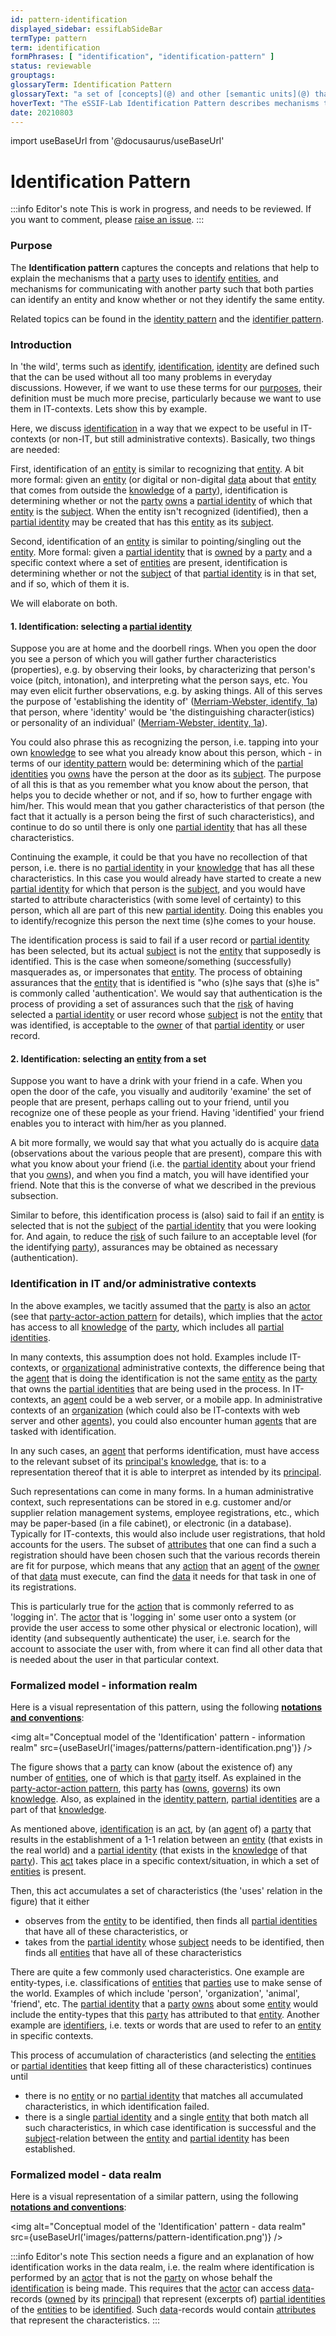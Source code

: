 ```yaml
---
id: pattern-identification
displayed_sidebar: essifLabSideBar
termType: pattern
term: identification
formPhrases: [ "identification", "identification-pattern" ]
status: reviewable
grouptags:
glossaryTerm: Identification Pattern
glossaryText: "a set of [concepts](@) and other [semantic units](@) that can be used to explain the mechanisms that [parties](@) may use to [identify](@) [entities](@), and mechanisms for communicating with another [parties](@) such that both [parties](@) can [identify](@) an [entity](@) and know whether or not they [identify](@) the same [entity](@)."
hoverText: "The eSSIF-Lab Identification Pattern describes mechanisms that a Party uses to Identify Entities, and mechanisms for communicating with another Party such that both Parties can identify an entity and know whether or not they identify the same entity."
date: 20210803
---
```


import useBaseUrl from '@docusaurus/useBaseUrl'

# Identification Pattern

:::info Editor's note
This is work in progress, and needs to be reviewed.  If you want to comment, please [raise an issue](https://github.com/essif-lab/framework/issues/new).
:::

### Purpose

The **Identification pattern** captures the concepts and relations that help to explain the mechanisms that a [party](@) uses to [identify](@) [entities](@), and mechanisms for communicating with another party such that both parties can identify an entity and know whether or not they identify the same entity.

Related topics can be found in the [identity pattern](pattern:identity@) and the [identifier pattern](pattern:identifier@).

### Introduction

In 'the wild', terms such as [identify](https://www.merriam-webster.com/dictionary/identify), [identification](https://www.merriam-webster.com/dictionary/identification), [identity](https://www.merriam-webster.com/dictionary/identity) are defined such that the can be used without all too many problems in everyday discussions. However, if we want to use these terms for our [purposes](../essifLab-objectives), their definition must be much more precise, particularly because we want to use them in IT-contexts. Lets show this by example.

Here, we discuss [identification](identify@) in a way that we expect to be useful in IT-contexts (or non-IT, but still administrative contexts). Basically, two things are needed:

First, identification of an [entity](@) is similar to recognizing that [entity](@). A bit more formal: given an [entity](@) (or digital or non-digital [data](@) about that [entity](@) that comes from outside the [knowledge](@) of a [party](@)), identification is determining whether or not the [party](@) [owns](@) a [partial identity](@) of which that [entity](@) is the [subject](@). When the entity isn't recognized (identified), then a [partial identity](@) may be created that has this [entity](@) as its [subject](@).

Second, identification of an [entity](@) is similar to pointing/singling out the [entity](@). More formal: given a [partial identity](@) that is [owned](@) by a [party](@) and a specific context where a set of [entities](@) are present, identification is determining whether or not the [subject](@) of that [partial identity](@) is in that set, and if so, which of them it is.

We will elaborate on both.

#### 1. Identification: selecting a [partial identity](@)

Suppose you are at home and the doorbell rings. When you open the door you see a person of which you will gather further characteristics (properties), e.g. by observing their looks, by characterizing that person's voice (pitch, intonation), and interpreting what the person says, etc. You may even elicit further observations, e.g. by asking things. All of this serves the purpose of 'establishing the identity of' ([Merriam-Webster, identify, 1a](https://www.merriam-webster.com/dictionary/identify)) that person, where 'identity' would be 'the distinguishing character(istics) or personality of an individual' ([Merriam-Webster, identity, 1a](https://www.merriam-webster.com/dictionary/identity)).

You could also phrase this as recognizing the person, i.e. tapping into your own [knowledge](@) to see what you already know about this person, which - in terms of our [identity pattern](identity@) would be: determining which of the [partial identities](partial-identity@) you [owns](@) have the person at the door as its [subject](@). The purpose of all this is that as you remember what you know about the person, that helps you to decide whether or not, and if so, how to further engage with him/her. This would mean that you gather characteristics of that person (the fact that it actually is a person being the first of such characteristics), and continue to do so until there is only one [partial identity](@) that has all these characteristics.

Continuing the example, it could be that you have no recollection of that person, i.e. there is no [partial identity](@) in your [knowledge](@) that has all these characteristics. In this case you would already have started to create a new [partial identity](@) for which that person is the [subject](@), and you would have started to attribute characteristics (with some level of certainty) to this person, which all are part of this new [partial identity](@). Doing this enables you to identify/recognize this person the next time (s)he comes to your house.

The identification process is said to fail if a user record or [partial identity](@) has been selected, but its actual [subject](@) is not the [entity](@) that supposedly is identified. This is the case when someone/something (successfully) masquerades as, or impersonates that [entity](@). The process of obtaining assurances that the [entity](@) that is identified is "who (s)he says that (s)he is" is commonly called 'authentication'. We would say that authentication is the process of providing a set of assurances such that the [risk](@) of having selected a [partial identity](@) or user record whose [subject](@) is not the [entity](@) that was identified, is acceptable to the [owner](@) of that [partial identity](@) or user record.

#### 2. Identification: selecting an [entity](@) from a set

Suppose you want to have a drink with your friend in a cafe. When you open the door of the cafe, you visually and auditorily 'examine' the set of people that are present, perhaps calling out to your friend, until you recognize one of these people as your friend. Having 'identified' your friend enables you to interact with him/her as you planned.

A bit more formally, we would say that what you actually do is acquire [data](@) (observations about the various people that are present), compare this with what you know about your friend (i.e. the [partial identity](@) about your friend that you [owns](@)), and when you find a match, you will have identified your friend. Note that this is the converse of what we described in the previous subsection.

Similar to before, this identification process is (also) said to fail if an [entity](@) is selected that is not the [subject](@) of the [partial identity](@) that you were looking for. And again, to reduce the [risk](@) of such failure to an acceptable level (for the identifying [party](@)), assurances may be obtained as necessary (authentication).

### Identification in IT and/or administrative contexts

In the above examples, we tacitly assumed that the [party](@) is also an [actor](@) (see that [party-actor-action pattern](party-actor-action@) for details), which implies that the [actor](@) has access to all [knowledge](@) of the [party](@), which includes all [partial identities](partial-identity@).

In many contexts, this assumption does not hold. Examples include IT-contexts, or [organizational](organization@) administrative contexts, the difference being that the [agent](@) that is doing the identification is not the same [entity](@) as the [party](@) that owns the [partial identities](partial-identity@) that are being used in the process. In IT-contexts, an [agent](@) could be a web server, or a mobile app. In administrative contexts of an [organization](@) (which could also be IT-contexts with web server and other [agents](@)), you could also encounter human [agents](@) that are tasked with identification.

In any such cases, an [agent](@) that performs identification, must have access to the relevant subset of its [principal's](@) [knowledge](@), that is: to a representation thereof that it is able to interpret as intended by its [principal](@).

Such representations can come in many forms. In a human administrative context, such representations can be stored in e.g. customer and/or supplier relation management systems, employee registrations, etc., which may be paper-based (in a file cabinet), or electronic (in a database). Typically for IT-contexts, this would also include user registrations, that hold accounts for the users. The subset of [attributes](@) that one can find a such a registration should have been chosen such that the various records therein are fit for purpose, which means that any [action](@) that an [agent](@) of the [owner](@) of that [data](@) must execute, can find the [data](@) it needs for that task in one of its registrations.

This is particularly true for the [action](@) that is commonly referred to as 'logging in'. The [actor](@) that is 'logging in' some user onto a system (or provide the user access to some other physical or electronic location), will identity (and subsequently authenticate) the user, i.e. search for the account to associate the user with, from where it can find all other data that is needed about the user in that particular context.

### Formalized model - information realm

Here is a visual representation of this pattern, using the following **[notations and conventions](../notations-and-conventions#pattern-diagram-notations)**:

<img
  alt="Conceptual model of the 'Identification' pattern - information realm"
  src={useBaseUrl('images/patterns/pattern-identification.png')}
/>

The figure shows that a [party](@) can know (about the existence of) any number of [entities](@), one of which is that [party](@) itself. As explained in the [party-actor-action pattern](party-actor-action@), this [party](@) has ([owns](@), [governs](governance@)) its own [knowledge](@). Also, as explained in the [identity pattern](pattern:identity@), [partial identities](partial-identity@) are a part of that [knowledge](@).

As mentioned above, [identification](identify@) is an [act](action@), by (an [agent](@) of) a [party](@) that results in the establishment of a 1-1 relation between an [entity](@) (that exists in the real world) and a [partial identity](@) (that exists in the [knowledge](@) of that [party](@)). This [act](action@) takes place in a specific context/situation, in which a set of [entities](@) is present.

Then, this act accumulates a set of characteristics (the 'uses' relation in the figure) that it either
- observes from the [entity](@) to be identified, then finds all [partial identities](partial-identity@) that have all of these characteristics, or
- takes from the [partial identity](@) whose [subject](@) needs to be identified, then finds all [entities](@) that have all of these characteristics

There are quite a few commonly used characteristics. One example are entity-types, i.e. classifications of [entities](@) that [parties](@) use to make sense of the world. Examples of which include 'person', 'organization', 'animal', 'friend', etc. The [partial identity](@) that a [party](@) [owns](@) about some [entity](@) would include the entity-types that this [party](@) has attributed to that [entity](@). Another example are [identifiers](@), i.e. texts or words that are used to refer to an [entity](@) in specific contexts.

This process of accumulation of characteristics (and selecting the [entities](@) or [partial identities](partial-identity@) that keep fitting all of these characteristics) continues until
- there is no [entity](@) or no [partial identity](@) that matches all accumulated characteristics, in which identification failed.
- there is a single [partial identity](@) and a single [entity](@) that both match all such characteristics, in which case identification is successful and the [subject](@)-relation between the [entity](@) and [partial identity](@) has been established.

### Formalized model - data realm

Here is a visual representation of a similar pattern, using the following **[notations and conventions](../notations-and-conventions#pattern-diagram-notations)**:

<img
  alt="Conceptual model of the 'Identification' pattern - data realm"
  src={useBaseUrl('images/patterns/pattern-identification.png')}
/>

:::info Editor's note
This section needs a figure and an explanation of how identification works in the data realm, i.e. the realm where identification is performed by an [actor](@) that is not the [party](@) on whose behalf the [identification](identify@) is being made. This requires that the [actor](@) can access [data](@)-records ([owned](@) by its [principal](@)) that represent (excerpts of) [partial identities](partial-identity@) of the [entities](@) to be [identified](identify@). Such [data](@)-records would contain [attributes](@) that represent the characteristics.
:::
